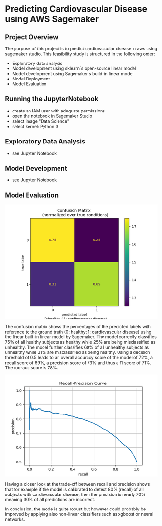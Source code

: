 # Predicting Cardiovascular Disease using AWS Sagemaker

## Project Overview
The purpose of this project is to predict cardiovascular disease in aws using sagemaker studio. This feasibility study is structured in the following order:
- Exploratory data analysis
- Model development using sklearn´s open-source linear model
- Model development using Sagemaker´s build-in linear model
- Model Deployment
- Model Evaluation

## Running the JupyterNotebook
- create an IAM user with adequate permissions
- open the notebook in Sagemaker Studio
- select image "Data Science"
- select kernel: Python 3

## Exploratory Data Analysis
- see Jupyter Notebook

## Model Development
- see Jupyter Notebook

## Model Evaluation

![cm](figures/confusion_mat.png)

The confusion matrix shows the percentages of the predicted labels with reference to the ground truth (0: healthy; 1: cardiovascular disease) using the linear built-in linear model by Sagemaker. The model correctly classifies 75% of all healthy subjects as healthy while 25% are being misclassified as unhealthy. The model further classifies 69% of all unhealthy subjects as unhealthy while 31% are misclassified as being healthy.  Using a decision threshold of 0.5 leads to an overall accuracy score of the model of 72%, a recall score of 69%, a precision score of 73% and thus a f1 score of 71%. The roc-auc score is 78%.  

![cm](figures/prec_recall.png)

Having a closer look at the trade-off between recall and precision shows that for example if the model is calibrated to detect 80% (recall) of all subjects with cardiovascular disease, then the precision is nearly 70% meaning 30% of all predictions are incorrect.  

In conclusion, the mode is quite robust but however could probably be improved by applying also non-linear classifiers such as xgboost or neural networks.